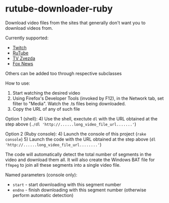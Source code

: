 # rutube-downloader-ruby

Download video files from the sites that generally don't want you to download videos from.

Currently supported:
  * [Twitch](https://www.twitch.tv/)
  * [RuTube](https://rutube.ru/)
  * [TV Zvezda](https://tvzvezda.ru/)
  * [Fox News](https://www.foxnews.com)
  
Others can be added too through respective subclasses
  
How to use:
1) Start watching the desired video
2) Using Firefox's Developer Tools (invoked by F12), in the Network tab, set filter to "Media". Watch the .ts files being downloaded.
3) Copy the URL of any of such file

Option 1 (shell):
4) Use the shell, exectute `dl` with the URL obtained at the step above (`./dl 'http://......long_video_file_url.......'`)

Option 2 (Ruby console):
4) Launch the console of this project (`rake console`)
5) Launch the code with the URL obtained at the step above (`dl 'http://......long_video_file_url........'`)

The code will automatically detect the total number of segments in the video and download them all. It will also create the Windows BAT file for `ffmpeg` to join all these segments into a single video file.

Named parameters (console only):
  * `start` - start downloading with this segment number
  * `endno` - finish downloading with this segment number (otherwise perform automatic detection)

